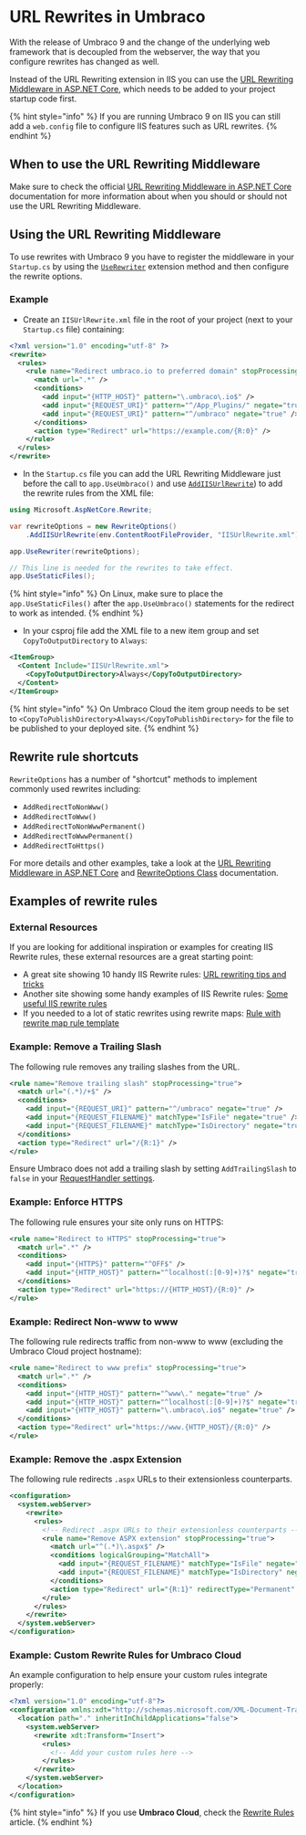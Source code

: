 # URL Rewrites in Umbraco

With the release of Umbraco 9 and the change of the underlying web framework that is decoupled from the webserver, the way that you configure rewrites has changed as well.

Instead of the URL Rewriting extension in IIS you can use the [URL Rewriting Middleware in ASP.NET Core](https://docs.microsoft.com/en-us/aspnet/core/fundamentals/url-rewriting?view=aspnetcore-5.0), which needs to be added to your project startup code first.

{% hint style="info" %}
If you are running Umbraco 9 on IIS you can still add a `web.config` file to configure IIS features such as URL rewrites.
{% endhint %}

## When to use the URL Rewriting Middleware

Make sure to check the official [URL Rewriting Middleware in ASP.NET Core](https://docs.microsoft.com/en-us/aspnet/core/fundamentals/url-rewriting?view=aspnetcore-5.0#when-to-use-url-rewriting-middleware) documentation for more information about when you should or should not use the URL Rewriting Middleware.

## Using the URL Rewriting Middleware

To use rewrites with Umbraco 9 you have to register the middleware in your `Startup.cs` by using the [`UseRewriter`](https://docs.microsoft.com/en-us/dotnet/api/microsoft.aspnetcore.builder.rewritebuilderextensions.userewriter?view=aspnetcore-5.0) extension method and then configure the rewrite options.

### Example

* Create an `IISUrlRewrite.xml` file in the root of your project (next to your `Startup.cs` file) containing:

```xml
<?xml version="1.0" encoding="utf-8" ?>
<rewrite>
  <rules>
    <rule name="Redirect umbraco.io to preferred domain" stopProcessing="true">
      <match url=".*" />
      <conditions>
        <add input="{HTTP_HOST}" pattern="\.umbraco\.io$" />
        <add input="{REQUEST_URI}" pattern="^/App_Plugins/" negate="true" />
        <add input="{REQUEST_URI}" pattern="^/umbraco" negate="true" />
      </conditions>
      <action type="Redirect" url="https://example.com/{R:0}" />
    </rule>
  </rules>
</rewrite>
```

* In the `Startup.cs` file you can add the URL Rewriting Middleware just before the call to `app.UseUmbraco()` and use [`AddIISUrlRewrite`](https://docs.microsoft.com/en-us/dotnet/api/microsoft.aspnetcore.rewrite.iisurlrewriteoptionsextensions.addiisurlrewrite?view=aspnetcore-5.0)) to add the rewrite rules from the XML file:

```csharp
using Microsoft.AspNetCore.Rewrite;

var rewriteOptions = new RewriteOptions()
    .AddIISUrlRewrite(env.ContentRootFileProvider, "IISUrlRewrite.xml");

app.UseRewriter(rewriteOptions);

// This line is needed for the rewrites to take effect.
app.UseStaticFiles();
```

{% hint style="info" %}
On Linux, make sure to place the `app.UseStaticFiles()` after the `app.UseUmbraco()` statements for the redirect to work as intended.
{% endhint %}

* In your csproj file add the XML file to a new item group and set `CopyToOutputDirectory` to `Always`:

```xml
<ItemGroup>
  <Content Include="IISUrlRewrite.xml">
    <CopyToOutputDirectory>Always</CopyToOutputDirectory>
  </Content>
</ItemGroup>
```

{% hint style="info" %}
On Umbraco Cloud the item group needs to be set to `<CopyToPublishDirectory>Always</CopyToPublishDirectory>` for the file to be published to your deployed site.
{% endhint %}

## Rewrite rule shortcuts

`RewriteOptions` has a number of "shortcut" methods to implement commonly used rewrites including:

* `AddRedirectToNonWww()`
* `AddRedirectToWww()`
* `AddRedirectToNonWwwPermanent()`
* `AddRedirectToWwwPermanent()`
* `AddRedirectToHttps()`

For more details and other examples, take a look at the [URL Rewriting Middleware in ASP.NET Core](https://learn.microsoft.com/en-us/aspnet/core/fundamentals/url-rewriting) and [RewriteOptions Class](https://learn.microsoft.com/en-us/dotnet/api/microsoft.aspnetcore.rewrite.rewriteoptions) documentation.

## Examples of rewrite rules

### External Resources

If you are looking for additional inspiration or examples for creating IIS Rewrite rules, these external resources are a great starting point:

* A great site showing 10 handy IIS Rewrite rules: [URL rewriting tips and tricks](https://ruslany.net/2009/04/10-url-rewriting-tips-and-tricks/)
* Another site showing some handy examples of IIS Rewrite rules: [Some useful IIS rewrite rules](https://odetocode.com/blogs/scott/archive/2014/03/27/some-useful-iis-rewrite-rules.aspx)
* If you needed to a lot of static rewrites using rewrite maps: [Rule with rewrite map rule template](https://www.iis.net/learn/extensions/url-rewrite-module/rule-with-rewrite-map-rule-template)

### Example: Remove a Trailing Slash

The following rule removes any trailing slashes from the URL.

```xml
<rule name="Remove trailing slash" stopProcessing="true">
  <match url="(.*)/+$" />
  <conditions>
    <add input="{REQUEST_URI}" pattern="^/umbraco" negate="true" />
    <add input="{REQUEST_FILENAME}" matchType="IsFile" negate="true" />
    <add input="{REQUEST_FILENAME}" matchType="IsDirectory" negate="true" />
  </conditions>
  <action type="Redirect" url="/{R:1}" />
</rule>
```

Ensure Umbraco does not add a trailing slash by setting `AddTrailingSlash` to `false` in your [RequestHandler settings](../configuration/requesthandlersettings.md).

### Example: Enforce HTTPS

The following rule ensures your site only runs on HTTPS:

```xml
<rule name="Redirect to HTTPS" stopProcessing="true">
  <match url=".*" />
  <conditions>
    <add input="{HTTPS}" pattern="^OFF$" />
    <add input="{HTTP_HOST}" pattern="^localhost(:[0-9]+)?$" negate="true" />
  </conditions>
  <action type="Redirect" url="https://{HTTP_HOST}/{R:0}" />
</rule>
```

### Example: Redirect Non-www to www

The following rule redirects traffic from non-www to www (excluding the Umbraco Cloud project hostname):

```xml
<rule name="Redirect to www prefix" stopProcessing="true">
  <match url=".*" />
  <conditions>
    <add input="{HTTP_HOST}" pattern="^www\." negate="true" />
    <add input="{HTTP_HOST}" pattern="^localhost(:[0-9]+)?$" negate="true" />
    <add input="{HTTP_HOST}" pattern="\.umbraco\.io$" negate="true" />
  </conditions>
  <action type="Redirect" url="https://www.{HTTP_HOST}/{R:0}" />
</rule>
```

### Example: Remove the .aspx Extension

The following rule redirects `.aspx` URLs to their extensionless counterparts.

```xml
<configuration>
  <system.webServer>
    <rewrite>
      <rules>
        <!-- Redirect .aspx URLs to their extensionless counterparts -->
        <rule name="Remove ASPX extension" stopProcessing="true">
          <match url="^(.*)\.aspx$" />
          <conditions logicalGrouping="MatchAll">
            <add input="{REQUEST_FILENAME}" matchType="IsFile" negate="true" />
            <add input="{REQUEST_FILENAME}" matchType="IsDirectory" negate="true" />
          </conditions>
          <action type="Redirect" url="{R:1}" redirectType="Permanent" />
        </rule>
      </rules>
    </rewrite>
  </system.webServer>
</configuration>
```

### Example: Custom Rewrite Rules for Umbraco Cloud

An example configuration to help ensure your custom rules integrate properly:

```xml
<?xml version="1.0" encoding="utf-8"?>
<configuration xmlns:xdt="http://schemas.microsoft.com/XML-Document-Transform">
  <location path="." inheritInChildApplications="false">
    <system.webServer>
      <rewrite xdt:Transform="Insert">
        <rules>
          <!-- Add your custom rules here -->
        </rules>
      </rewrite>
    </system.webServer>
  </location>
</configuration>
```

{% hint style="info" %}
If you use **Umbraco Cloud**, check the [Rewrite Rules](https://docs.umbraco.com/umbraco-cloud/set-up/project-settings/manage-hostnames/rewrites-on-cloud) article.
{% endhint %}
